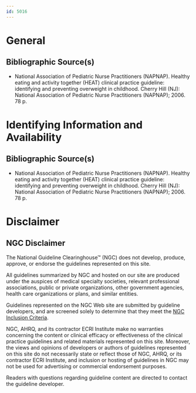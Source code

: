 ```yaml
---
id: 5016
---
```


# General

## Bibliographic Source(s)

- National Association of Pediatric Nurse Practitioners (NAPNAP). Healthy eating and activity together (HEAT) clinical practice guideline: identifying and preventing overweight in childhood. Cherry Hill (NJ): National Association of Pediatric Nurse Practitioners (NAPNAP); 2006. 78 p.

# Identifying Information and Availability

## Bibliographic Source(s)

- National Association of Pediatric Nurse Practitioners (NAPNAP). Healthy eating and activity together (HEAT) clinical practice guideline: identifying and preventing overweight in childhood. Cherry Hill (NJ): National Association of Pediatric Nurse Practitioners (NAPNAP); 2006. 78 p.

# Disclaimer

## NGC Disclaimer

The National Guideline Clearinghouse™ (NGC) does not develop, produce, approve, or endorse the guidelines represented on this site.

All guidelines summarized by NGC and hosted on our site are produced under the auspices of medical specialty societies, relevant professional associations, public or private organizations, other government agencies, health care organizations or plans, and similar entities.

Guidelines represented on the NGC Web site are submitted by guideline developers, and are screened solely to determine that they meet the [NGC Inclusion Criteria](/help-and-about/summaries/inclusion-criteria).

NGC, AHRQ, and its contractor ECRI Institute make no warranties concerning the content or clinical efficacy or effectiveness of the clinical practice guidelines and related materials represented on this site. Moreover, the views and opinions of developers or authors of guidelines represented on this site do not necessarily state or reflect those of NGC, AHRQ, or its contractor ECRI Institute, and inclusion or hosting of guidelines in NGC may not be used for advertising or commercial endorsement purposes.

Readers with questions regarding guideline content are directed to contact the guideline developer.


